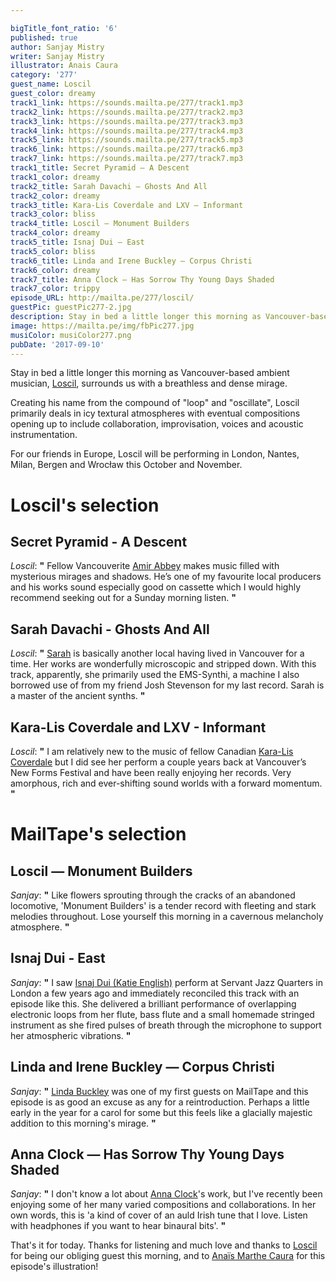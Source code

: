 ```yaml
---

bigTitle_font_ratio: '6'
published: true
author: Sanjay Mistry
writer: Sanjay Mistry
illustrator: Anais Caura
category: '277'
guest_name: Loscil
guest_color: dreamy
track1_link: https://sounds.mailta.pe/277/track1.mp3
track2_link: https://sounds.mailta.pe/277/track2.mp3
track3_link: https://sounds.mailta.pe/277/track3.mp3
track4_link: https://sounds.mailta.pe/277/track4.mp3
track5_link: https://sounds.mailta.pe/277/track5.mp3
track6_link: https://sounds.mailta.pe/277/track6.mp3
track7_link: https://sounds.mailta.pe/277/track7.mp3
track1_title: Secret Pyramid — A Descent
track1_color: dreamy
track2_title: Sarah Davachi — Ghosts And All
track2_color: dreamy
track3_title: Kara-Lis Coverdale and LXV — Informant
track3_color: bliss
track4_title: Loscil — Monument Builders
track4_color: dreamy
track5_title: Isnaj Dui — East
track5_color: bliss
track6_title: Linda and Irene Buckley — Corpus Christi
track6_color: dreamy
track7_title: Anna Clock — Has Sorrow Thy Young Days Shaded
track7_color: trippy
episode_URL: http://mailta.pe/277/loscil/
guestPic: guestPic277-2.jpg
description: Stay in bed a little longer this morning as Vancouver-based ambient musician, Loscil, surrounds us with a breathless and dense mirage.
image: https://mailta.pe/img/fbPic277.jpg
musiColor: musiColor277.png
pubDate: '2017-09-10'
---
```

Stay in bed a little longer this morning as Vancouver-based ambient musician, [Loscil](http://loscil.ca/), surrounds us with a breathless and dense mirage.
<p>Creating his name from the compound of "loop" and "oscillate", Loscil primarily deals in icy textural atmospheres with eventual compositions opening up to include collaboration, improvisation, voices and acoustic instrumentation.
<p>For our friends in Europe, Loscil will be performing in London, Nantes, Milan, Bergen and Wrocław this October and November. 


# Loscil's selection


## Secret Pyramid - A Descent
_Loscil_: **"** Fellow Vancouverite [Amir Abbey](http://studentsofdecay.com/post/94162287649/secret-pyramid-the-silent-march) makes music filled with mysterious mirages and shadows. He’s one of my favourite local producers and his works sound especially good on cassette which I would highly recommend seeking out for a Sunday morning listen. **"** 

## Sarah Davachi - Ghosts And All
_Loscil_: **"** [Sarah](http://www.sarahdavachi.com/index.html) is basically another local having lived in Vancouver for a time.  Her works are wonderfully microscopic and stripped down.  With this track, apparently, she primarily used the EMS-Synthi, a machine I also borrowed use of from my friend Josh Stevenson for my last record. Sarah is a master of the ancient synths. **"** 

## Kara-Lis Coverdale and LXV - Informant
_Loscil_: **"** I am relatively new to the music of fellow Canadian [Kara-Lis Coverdale](https://kara-liscoverdale.bandcamp.com/) but I did see her perform a couple years back at Vancouver’s New Forms Festival and have been really enjoying her records. Very amorphous, rich and ever-shifting sound worlds with a forward momentum. **"** 


# MailTape's selection

## Loscil — Monument Builders
_Sanjay_: **"** Like flowers sprouting through the cracks of an abandoned locomotive, 'Monument Builders' is a tender record with fleeting and stark melodies throughout. Lose yourself this morning in a cavernous melancholy atmosphere. **"** 

## Isnaj Dui - East
_Sanjay_: **"** I saw [Isnaj Dui (Katie English)](http://www.katie-english.net/) perform at Servant Jazz Quarters in London a few years ago and immediately reconciled this track with an episode like this. She delivered a brilliant performance of overlapping electronic loops from her flute, bass flute and a small homemade stringed instrument as she fired pulses of breath through the microphone to support her atmospheric vibrations. **"** 

## Linda and Irene Buckley — Corpus Christi
_Sanjay_: **"** [Linda Buckley](http://www.lindabuckley.org/) was one of my first guests on MailTape and this episode is as good an excuse as any for a reintroduction. Perhaps a little early in the year for a carol for some but this feels like a glacially majestic addition to this morning's mirage. **"** 

## Anna Clock — Has Sorrow Thy Young Days Shaded
_Sanjay_: **"** I don't know a lot about [Anna Clock](https://www.annaclock.com/)'s work, but I've recently been enjoying some of her many varied compositions and collaborations. In her own words, this is 'a kind of cover of an auld Irish tune that I love. Listen with headphones if you want to hear binaural bits'. **"** 

That's it for today. Thanks for listening and much love and thanks to [Loscil](http://loscil.ca/) for being our obliging guest this morning, and to [Anaïs Marthe Caura](https://vimeo.com/anaismarthecaura) for this episode's illustration!
